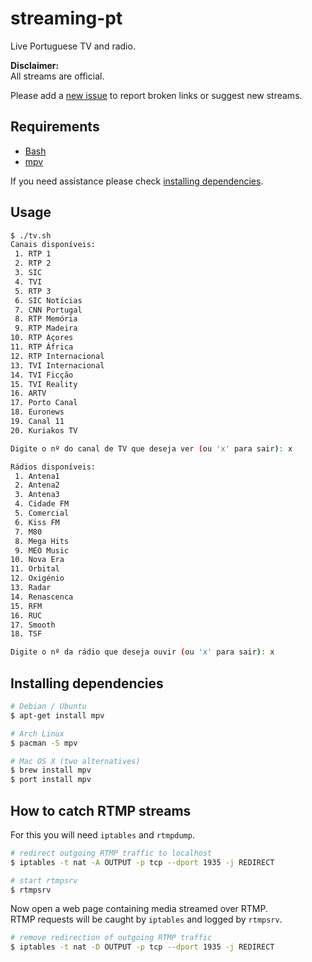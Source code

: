 streaming-pt
============

Live Portuguese TV and radio.  

**Disclaimer:**  
All streams are official.

Please add a [new issue](https://github.com/marmelo/streaming-pt/issues) to report broken links or suggest new streams.


Requirements
-----

- [Bash](https://www.gnu.org/software/bash/)
- [mpv](https://mpv.io/)

If you need assistance please check [installing dependencies](#installing-dependencies).


Usage
-----

```bash
$ ./tv.sh 
Canais disponíveis:
 1. RTP 1
 2. RTP 2
 3. SIC
 4. TVI
 5. RTP 3
 6. SIC Notícias
 7. CNN Portugal
 8. RTP Memória
 9. RTP Madeira
10. RTP Açores
11. RTP África
12. RTP Internacional
13. TVI Internacional
14. TVI Ficção
15. TVI Reality
16. ARTV
17. Porto Canal
18. Euronews
19. Canal 11
20. Kuriakos TV

Digite o nº do canal de TV que deseja ver (ou 'x' para sair): x
```

```bash
Rádios disponíveis:
 1. Antena1
 2. Antena2
 3. Antena3
 4. Cidade FM
 5. Comercial
 6. Kiss FM
 7. M80
 8. Mega Hits
 9. MEO Music
10. Nova Era
11. Orbital
12. Oxigénio
13. Radar
14. Renascenca
15. RFM
16. RUC
17. Smooth
18. TSF

Digite o nº da rádio que deseja ouvir (ou 'x' para sair): x
```


Installing dependencies
-----

```bash
# Debian / Ubuntu
$ apt-get install mpv
```

```bash
# Arch Linux
$ pacman -S mpv
```

```bash
# Mac OS X (two alternatives)
$ brew install mpv
$ port install mpv
```

How to catch RTMP streams
-----

For this you will need `iptables` and `rtmpdump`.

```bash
# redirect outgoing RTMP traffic to localhost
$ iptables -t nat -A OUTPUT -p tcp --dport 1935 -j REDIRECT
```

```bash
# start rtmpsrv
$ rtmpsrv
```

Now open a web page containing media streamed over RTMP.  
RTMP requests will be caught by `iptables` and logged by `rtmpsrv`.

```bash
# remove redirection of outgoing RTMP traffic
$ iptables -t nat -D OUTPUT -p tcp --dport 1935 -j REDIRECT
```
